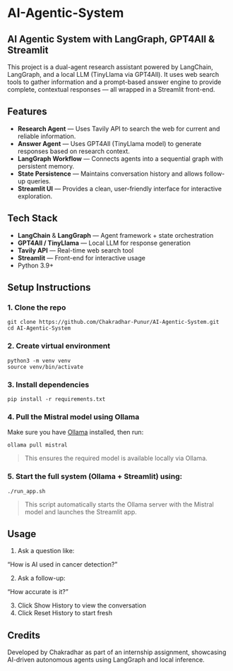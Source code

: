 # AI-Agentic-System

## AI Agentic System with LangGraph, GPT4All & Streamlit

This project is a dual-agent research assistant powered by LangChain, LangGraph, and a local LLM (TinyLlama via GPT4All). It uses web search tools to gather information and a prompt-based answer engine to provide complete, contextual responses — all wrapped in a Streamlit front-end.

## Features

- **Research Agent** — Uses Tavily API to search the web for current and reliable information.
- **Answer Agent** — Uses GPT4All (TinyLlama model) to generate responses based on research context.
- **LangGraph Workflow** — Connects agents into a sequential graph with persistent memory.
- **State Persistence** — Maintains conversation history and allows follow-up queries.
- **Streamlit UI** — Provides a clean, user-friendly interface for interactive exploration.

## Tech Stack

- **LangChain** & **LangGraph** — Agent framework + state orchestration
- **GPT4All / TinyLlama** — Local LLM for response generation
- **Tavily API** — Real-time web search tool
- **Streamlit** — Front-end for interactive usage
- Python 3.9+

## Setup Instructions

### 1. Clone the repo

```
git clone https://github.com/Chakradhar-Punur/AI-Agentic-System.git
cd AI-Agentic-System
```

### 2. Create virtual environment

```
python3 -m venv venv
source venv/bin/activate
```

### 3. Install dependencies

```
pip install -r requirements.txt
```

### 4. Pull the Mistral model using Ollama

Make sure you have [Ollama](https://ollama.com/) installed, then run:

```
ollama pull mistral
```

> This ensures the required model is available locally via Ollama.

### 5. Start the full system (Ollama + Streamlit) using:

```
./run_app.sh
```

> This script automatically starts the Ollama server with the Mistral model and launches the Streamlit app.


## Usage

1. Ask a question like:

“How is AI used in cancer detection?”

2. Ask a follow-up:

“How accurate is it?”

3. Click Show History to view the conversation
4. Click Reset History to start fresh


## Credits

Developed by Chakradhar as part of an internship assignment, showcasing AI-driven autonomous agents using LangGraph and local inference.
